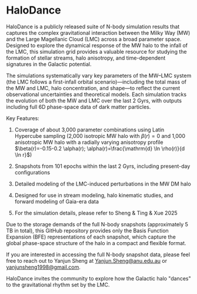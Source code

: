 # HaloDance
HaloDance is a publicly released suite of N-body simulation results that captures the complex gravitational interaction between the Milky Way (MW) and the Large Magellanic Cloud (LMC) across a broad parameter space. Designed to explore the dynamical response of the MW halo to the infall of the LMC, this simulation grid provides a valuable resource for studying the formation of stellar streams, halo anisotropy, and time-dependent signatures in the Galactic potential.

The simulations systematically vary key parameters of the MW–LMC system (the LMC follows a first-infall orbital scenario)—including the total mass of the MW and LMC, halo concentration, and shape—to reflect the current observational uncertainties and theoretical models. Each simulation tracks the evolution of both the MW and LMC over the last 2 Gyrs, with outputs including full 6D phase-space data of dark matter particles. 

Key Features:

1. Coverage of about 3,000 parameter combinations using Latin Hypercube sampling (2,000 isotropic MW halo with $\beta(r)=0$ and 1,000 anisotropic MW halo with a radially varying anisotropy profile $\beta(r)=-0.15-0.2 \alpha(r); \alpha(r)=\frac{\mathrm{d} \ln \rho(r)}{d \ln r}$)

2. Snapshots from 101 epochs within the last 2 Gyrs, including present-day configurations

3. Detailed modeling of the LMC-induced perturbations in the MW DM halo

4. Designed for use in stream modeling, halo kinematic studies, and forward modeling of Gaia-era data
  
5. For the simulation details, please refer to Sheng & Ting & Xue 2025 

Due to the storage demands of the full N-body snapshots (approximately 5 TB in total), this GitHub repository provides only the Basis Function Expansion (BFE) representations of each snapshot, which capture the global phase-space structure of the halo in a compact and flexible format.

If you are interested in accessing the full N-body snapshot data, please feel free to reach out to Yanjun Sheng at Yanjun.Sheng@anu.edu.au or yanjunsheng1998@gmail.com.

HaloDance invites the community to explore how the Galactic halo "dances" to the gravitational rhythm set by the LMC. 


